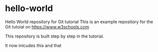 # hello-world
Hello World repository for Git tutorial
This is an example repository for the Git tutoial on https://www.w3schools.com

This repository is built step by step in the tutorial.

It now inlcudes this and that
